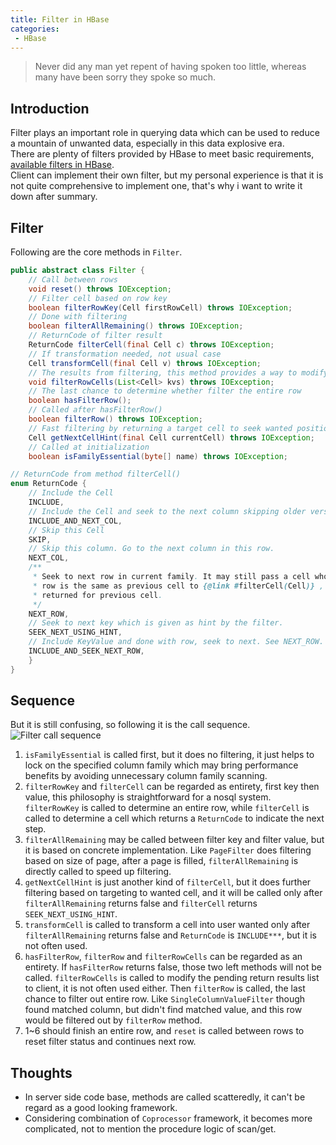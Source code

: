 ```yaml
---
title: Filter in HBase
categories:
 - HBase
---
```


> Never did any man yet repent of having spoken too little, whereas many have been sorry they spoke so much.

## Introduction

Filter plays an important role in querying data which can be used to reduce a mountain of unwanted data, especially in this data explosive era.  
There are plenty of filters provided by HBase to meet basic requirements, [available filters in HBase](http://hbase.apache.org/book.html#client.filter).  
Client can implement their own filter, but my personal experience is that it is not quite comprehensive to implement one, that's why i want to write it down after summary.

## Filter
Following are the core methods in `Filter`.
```java
public abstract class Filter {
	// Call between rows
	void reset() throws IOException;
	// Filter cell based on row key
	boolean filterRowKey(Cell firstRowCell) throws IOException;
	// Done with filtering
	boolean filterAllRemaining() throws IOException;
	// ReturnCode of filter result
	ReturnCode filterCell(final Cell c) throws IOException;
	// If transformation needed, not usual case
	Cell transformCell(final Cell v) throws IOException;
	// The results from filtering, this method provides a way to modify the results before returning to client side
	void filterRowCells(List<Cell> kvs) throws IOException;
	// The last chance to determine whether filter the entire row
	boolean hasFilterRow();
	// Called after hasFilterRow()
	boolean filterRow() throws IOException;
	// Fast filtering by returning a target cell to seek wanted position
	Cell getNextCellHint(final Cell currentCell) throws IOException;
	// Called at initialization
	boolean isFamilyEssential(byte[] name) throws IOException;

// ReturnCode from method filterCell()
enum ReturnCode {
	// Include the Cell
	INCLUDE,
	// Include the Cell and seek to the next column skipping older versions.
	INCLUDE_AND_NEXT_COL,
	// Skip this Cell
	SKIP,
	// Skip this column. Go to the next column in this row.
	NEXT_COL,
	/**
	 * Seek to next row in current family. It may still pass a cell whose family is different but
	 * row is the same as previous cell to {@link #filterCell(Cell)} , even if we get a NEXT_ROW
	 * returned for previous cell.
	 */
	NEXT_ROW,
	// Seek to next key which is given as hint by the filter.
	SEEK_NEXT_USING_HINT,
	// Include KeyValue and done with row, seek to next. See NEXT_ROW.
	INCLUDE_AND_SEEK_NEXT_ROW,
    }
}
```

## Sequence
But it is still confusing, so following it is the call sequence.
![Filter call sequence](https://raw.githubusercontent.com/Reidddddd/reidddddd.github.io/65d06d59c7c2afb5494e22b39ddcfb3a65c874e4/assets/images/filter.png)
1. `isFamilyEssential` is called first, but it does no filtering, it just helps to lock on the specified column family which may bring performance benefits by avoiding unnecessary column family scanning.
2. `filterRowKey` and `filterCell` can be regarded as entirety, first key then value, this philosophy is straightforward for a nosql system. `filterRowKey` is called to determine an entire row, while `filterCell` is called to determine a cell which returns a `ReturnCode` to indicate the next step. 
3. `filterAllRemaining` may be called between filter key and filter value, but it is based on concrete implementation. Like `PageFilter` does filtering based on size of page, after a page is filled, `filterAllRemaining` is directly called to speed up filtering.
4. `getNextCellHint` is just another kind of `filterCell`, but it does further filtering based on targeting to wanted cell, and it will be called only after `filterAllRemaining` returns false and `filterCell` returns `SEEK_NEXT_USING_HINT`.
5. `transformCell` is called to transform a cell into user wanted only after `filterAllRemaining` returns false and `ReturnCode` is `INCLUDE***`, but it is not often used.
6. `hasFilterRow`, `filterRow` and `filterRowCells` can be regarded as an entirety. If `hasFilterRow` returns false, those two left methods will not be called. `filterRowCells` is called to modify the pending return results list to client, it is not often used either. Then `filterRow` is called, the last chance to filter out entire row. Like `SingleColumnValueFilter` though found matched column, but didn't find matched value, and this row would be filtered out by `filterRow` method.
7. 1~6 should finish an entire row, and `reset` is called between rows to reset filter status and continues next row.

## Thoughts
- In server side code base, methods are called scatteredly, it can't be regard as a good looking framework.
- Considering combination of `Coprocessor` framework, it becomes more complicated, not to mention the procedure logic of scan/get.
